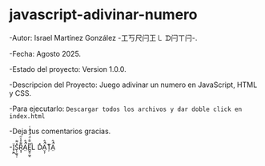 # javascript-adivinar-numero

-Autor: Israel Martínez González -工丂尺闩㠪㇄ ᗪ闩ㄒ闩-.

-Fecha: Agosto 2025.

-Estado del proyecto: Version 1.0.0.

-Descripcion del Proyecto: Juego adivinar un numero en JavaScript, HTML y CSS.

-Para ejecutarlo: ```Descargar todos los archivos y dar doble click en index.html```

-Deja tus comentarios gracias.

-Ï̗̮̪S̖̜͚͉̜̽͌R̞̟͌̊̾̋Ä̤́̂̚E̺̭̹͖͆̈͋̈́̈́͑̋͑͑ͅL̀ D̽Ä̤̝̦́̂̚ȚͬÄ̤́̂̚ 